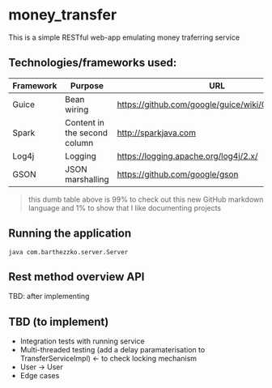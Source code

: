# money_transfer

This is a simple RESTful web-app emulating money traferring service

## Technologies/frameworks used:

Framework | Purpose | URL
------------ | ------------- | -------------
Guice | Bean wiring | https://github.com/google/guice/wiki/GettingStarted
Spark | Content in the second column | http://sparkjava.com
Log4j | Logging | https://logging.apache.org/log4j/2.x/
GSON | JSON marshalling | https://github.com/google/gson

> this dumb table above is 99% to check out this new GitHub markdown language and 1% to show that I like documenting projects


## Running the application

` java com.barthezzko.server.Server `

## Rest method overview API
TBD: after implementing

## TBD (to implement)
* Integration tests with running service
* Multi-threaded testing (add a delay paramaterisation to TransferServiceImpl) <- to check locking mechanism
* User -> User
* Edge cases
